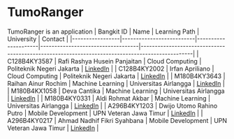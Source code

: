 # TumoRanger



TumoRanger is an application 
| Bangkit ID       | Name                     | Learning Path      | University                        | Contact                                                                                       |
|-----------------|--------------------------|---------------------|-----------------------------------|------------------------------------------------------------------------------------------------|
| C128B4KY3587     | Rafi Rashya Husein Panjaitan  | Cloud Computing     | Politeknik Negeri Jakarta         | [LinkedIn](https://www.linkedin.com/in/rafi-rashya/)                |
| C128B4KY2002    |  Irfan Apriliano               | Cloud Computing     | Politeknik Negeri Jakarta         | [LinkedIn](www.linkedin.com/in/irfan-apriliano)                                          |
| M180B4KY3643    | Raihan Ainur Rochim            | Machine Learning    |  Universitas Airlangga            | [LinkedIn](https://www.linkedin.com/in/raihan-ainur-rochim-379a8b24b/)                                                                             |
| M180B4KX1058    | Deva Cantika                   | Machine Learning    |  Universitas Airlangga            | [LinkedIn](https://www.linkedin.com/in/deva-cantika/)                                                                             |
| M180B4KY0331    | Aldi Rohmat Akbar              | Machine Learning    |  Universitas Airlangga            | [LinkedIn](https://www.linkedin.com/in/aldi-rohmat-akbar-76b54724b/)                                                                             |
| A296B4KY1203    | Dwijo Utomo Rahino Putro       | Mobile Development  | UPN Veteran Jawa Timur            | [LinkedIn]()                                                                             |
| A296B4KY0217    | Ahmad Nadhif Fikri Syahbana    | Mobile Development  | UPN Veteran Jawa Timur            | [LinkedIn]()                                                                             |

